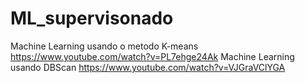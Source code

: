 # ML_supervisonado
Machine Learning usando o metodo K-means  
https://www.youtube.com/watch?v=PL7ehge24Ak
Machine Learning usando DBScan
https://www.youtube.com/watch?v=VJGraVClYGA
